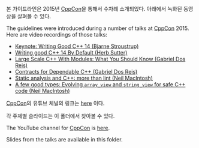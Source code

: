 본 가이드라인은 2015년 [CppCon](http://cppcon.org)을 통해서 수차례 소개되었다.
아래에서 녹화된 동영상을 살펴볼 수 있다.

The guidelines were introduced during a number of talks at [CppCon](http://cppcon.org) 2015.
Here are video recordings of those talks:

- [Keynote: Writing Good C++ 14 (Bjarne Stroustrup)](https://www.youtube.com/watch?t=9&v=1OEu9C51K2A)
- [Writing good C++ 14 By Default (Herb Sutter)](https://www.youtube.com/watch?v=hEx5DNLWGgA])
- [Large Scale C++ With Modules: What You Should Know (Gabriel Dos Reis)](https://www.youtube.com/watch?v=RwdQA0pGWa4)
- [Contracts for Dependable C++ (Gabriel Dos Reis)](https://www.youtube.com/watch?v=Hjz1eBx91g8)
- [Static analysis and C++: more than lint (Neil MacIntosh)](https://www.youtube.com/watch?v=rKlHvAw1z50)
- [A few good types: Evolving `array_view` and `string_view` for safe C++ code (Neil MacIntosh)](https://www.youtube.com/watch?v=C4Z3c4Sv52U) 

[CppCon](http://cppcon.org)의 유튜브 체널의 링크는 [here](https://www.youtube.com/channel/UCMlGfpWw-RUdWX_JbLCukXg) 이다.

각 주제별 슬라이드는 이 폴더에서 찾아볼 수 있다.

The YouTube channel for [CppCon](http://cppcon.org) is [here](https://www.youtube.com/channel/UCMlGfpWw-RUdWX_JbLCukXg).

Slides from the talks are available in this folder.
